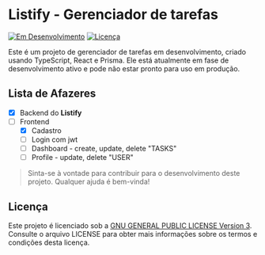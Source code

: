 # Listify - Gerenciador de tarefas

[![Em Desenvolvimento](https://img.shields.io/badge/Status-Em%20Desenvolvimento-yellow)](https://github.com/seu-usuario/seu-repositorio)
[![Licença](https://img.shields.io/badge/Licença-GNU%20GENERAL%20PUBLIC%20LICENSE%20Version%203-blue)](https://github.com/seu-usuario/seu-repositorio/blob/main/LICENSE)

Este é um projeto de gerenciador de tarefas em desenvolvimento, criado usando TypeScript, React e Prisma. Ele está atualmente em fase de desenvolvimento ativo e pode não estar pronto para uso em produção.

## Lista de Afazeres

- [x] Backend do **Listify**
- [ ] Frontend
  - [x] Cadastro
  - [ ] Login com jwt
  - [ ] Dashboard - create, update, delete "TASKS"
  - [ ] Profile - update, delete "USER"

> Sinta-se à vontade para contribuir para o desenvolvimento deste projeto. Qualquer ajuda é bem-vinda!

## Licença

Este projeto é licenciado sob a [GNU GENERAL PUBLIC LICENSE Version 3](./LICENSE). Consulte o arquivo LICENSE para obter mais informações sobre os termos e condições desta licença.
